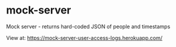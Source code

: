 # mock-server
Mock server - returns hard-coded JSON of people and timestamps

View at:
https://mock-server-user-access-logs.herokuapp.com/
